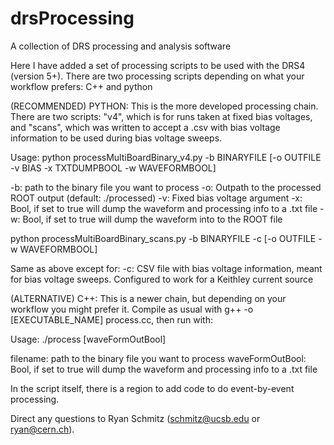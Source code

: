 # drsProcessing
A collection of DRS processing and analysis software

Here I have added a set of processing scripts to be used with the DRS4 (version 5+). There are two processing scripts depending on what your workflow prefers: C++ and python

(RECOMMENDED) PYTHON:
This is the more developed processing chain. There are two scripts: "v4", which is for runs taken at fixed bias voltages, and "scans", which was written to accept a .csv
with bias voltage information to be used during bias voltage sweeps.

Usage:
python processMultiBoardBinary_v4.py -b BINARYFILE [-o OUTFILE -v BIAS -x TXTDUMPBOOL -w WAVEFORMBOOL]

-b: path to the binary file you want to process
-o: Outpath to the processed ROOT output (default: ./processed)
-v: Fixed bias voltage argument
-x: Bool, if set to true will dump the waveform and processing info to a .txt file
-w: Bool, if set to true will dump the waveform into to the ROOT file

python processMultiBoardBinary_scans.py -b BINARYFILE -c <CSVPATH> [-o OUTFILE -w WAVEFORMBOOL]

Same as above except for:
-c: CSV file with bias voltage information, meant for bias voltage sweeps. Configured to work for a Keithley current source


(ALTERNATIVE) C++:
This is a newer chain, but depending on your workflow you might prefer it. Compile as usual with g++ -o [EXECUTABLE_NAME] process.cc, then run with:

Usage:
./process <filename> [waveFormOutBool]

filename: path to the binary file you want to process
waveFormOutBool: Bool, if set to true will dump the waveform and processing info to a .txt file

In the script itself, there is a region to add code to do event-by-event processing.


Direct any questions to Ryan Schmitz (schmitz@ucsb.edu or ryan@cern.ch).
